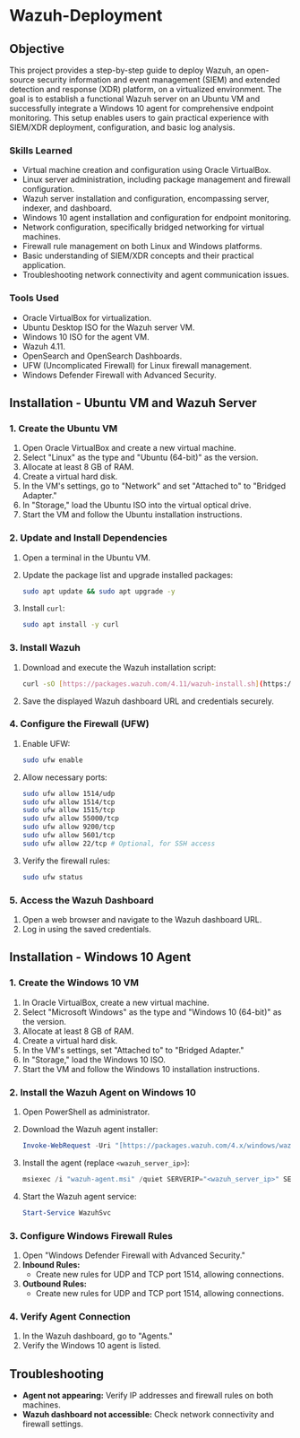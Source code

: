 # Wazuh-Deployment

## Objective

This project provides a step-by-step guide to deploy Wazuh, an open-source security information and event management (SIEM) and extended detection and response (XDR) platform, on a virtualized environment. The goal is to establish a functional Wazuh server on an Ubuntu VM and successfully integrate a Windows 10 agent for comprehensive endpoint monitoring. This setup enables users to gain practical experience with SIEM/XDR deployment, configuration, and basic log analysis.

### Skills Learned

-   Virtual machine creation and configuration using Oracle VirtualBox.
-   Linux server administration, including package management and firewall configuration.
-   Wazuh server installation and configuration, encompassing server, indexer, and dashboard.
-   Windows 10 agent installation and configuration for endpoint monitoring.
-   Network configuration, specifically bridged networking for virtual machines.
-   Firewall rule management on both Linux and Windows platforms.
-   Basic understanding of SIEM/XDR concepts and their practical application.
-   Troubleshooting network connectivity and agent communication issues.

### Tools Used

-   Oracle VirtualBox for virtualization.
-   Ubuntu Desktop ISO for the Wazuh server VM.
-   Windows 10 ISO for the agent VM.
-   Wazuh 4.11.
-   OpenSearch and OpenSearch Dashboards.
-   UFW (Uncomplicated Firewall) for Linux firewall management.
-   Windows Defender Firewall with Advanced Security.

## Installation - Ubuntu VM and Wazuh Server

### 1. Create the Ubuntu VM

1.  Open Oracle VirtualBox and create a new virtual machine.
2.  Select "Linux" as the type and "Ubuntu (64-bit)" as the version.
3.  Allocate at least 8 GB of RAM.
4.  Create a virtual hard disk.
5.  In the VM's settings, go to "Network" and set "Attached to" to "Bridged Adapter."
6.  In "Storage," load the Ubuntu ISO into the virtual optical drive.
7.  Start the VM and follow the Ubuntu installation instructions.

### 2. Update and Install Dependencies

1.  Open a terminal in the Ubuntu VM.
2.  Update the package list and upgrade installed packages:

    ```bash
    sudo apt update && sudo apt upgrade -y
    ```

3.  Install `curl`:

    ```bash
    sudo apt install -y curl
    ```

### 3. Install Wazuh

1.  Download and execute the Wazuh installation script:

    ```bash
    curl -sO [https://packages.wazuh.com/4.11/wazuh-install.sh](https://packages.wazuh.com/4.11/wazuh-install.sh) && sudo bash ./wazuh-install.sh -a
    ```

2.  Save the displayed Wazuh dashboard URL and credentials securely.

### 4. Configure the Firewall (UFW)

1.  Enable UFW:

    ```bash
    sudo ufw enable
    ```

2.  Allow necessary ports:

    ```bash
    sudo ufw allow 1514/udp
    sudo ufw allow 1514/tcp
    sudo ufw allow 1515/tcp
    sudo ufw allow 55000/tcp
    sudo ufw allow 9200/tcp
    sudo ufw allow 5601/tcp
    sudo ufw allow 22/tcp # Optional, for SSH access
    ```

3.  Verify the firewall rules:

    ```bash
    sudo ufw status
    ```

### 5. Access the Wazuh Dashboard

1.  Open a web browser and navigate to the Wazuh dashboard URL.
2.  Log in using the saved credentials.

## Installation - Windows 10 Agent

### 1. Create the Windows 10 VM

1.  In Oracle VirtualBox, create a new virtual machine.
2.  Select "Microsoft Windows" as the type and "Windows 10 (64-bit)" as the version.
3.  Allocate at least 8 GB of RAM.
4.  Create a virtual hard disk.
5.  In the VM's settings, set "Attached to" to "Bridged Adapter."
6.  In "Storage," load the Windows 10 ISO.
7.  Start the VM and follow the Windows 10 installation instructions.

### 2. Install the Wazuh Agent on Windows 10

1.  Open PowerShell as administrator.
2.  Download the Wazuh agent installer:

    ```powershell
    Invoke-WebRequest -Uri "[https://packages.wazuh.com/4.x/windows/wazuh-agent-4.x-1.msi](https://packages.wazuh.com/4.x/windows/wazuh-agent-4.x-1.msi)" -OutFile "wazuh-agent.msi"
    ```

3.  Install the agent (replace `<wazuh_server_ip>`):

    ```powershell
    msiexec /i "wazuh-agent.msi" /quiet SERVERIP="<wazuh_server_ip>" SERVERPORT="1514"
    ```

4.  Start the Wazuh agent service:

    ```powershell
    Start-Service WazuhSvc
    ```

### 3. Configure Windows Firewall Rules

1.  Open "Windows Defender Firewall with Advanced Security."
2.  **Inbound Rules:**
    * Create new rules for UDP and TCP port 1514, allowing connections.
3.  **Outbound Rules:**
    * Create new rules for UDP and TCP port 1514, allowing connections.

### 4. Verify Agent Connection

1.  In the Wazuh dashboard, go to "Agents."
2.  Verify the Windows 10 agent is listed.

## Troubleshooting

* **Agent not appearing:** Verify IP addresses and firewall rules on both machines.
* **Wazuh dashboard not accessible:** Check network connectivity and firewall settings.
